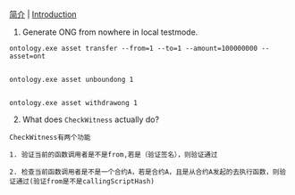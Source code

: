 ## 
[简介](Introduction_CN.md) | [Introduction](Introduction_EN.md)


1. Generate ONG from nowhere in local testmode.
```
ontology.exe asset transfer --from=1 --to=1 --amount=100000000 --asset=ont


ontology.exe asset unboundong 1


ontology.exe asset withdrawong 1

```

2. What does `CheckWitness` actually do?
```
CheckWitness有两个功能

1. 验证当前的函数调用者是不是from,若是（验证签名），则验证通过

2. 检查当前函数调用者是不是一个合约A，若是合约A，且是从合约A发起的去执行函数，则验证通过(验证from是不是callingScriptHash)

```




